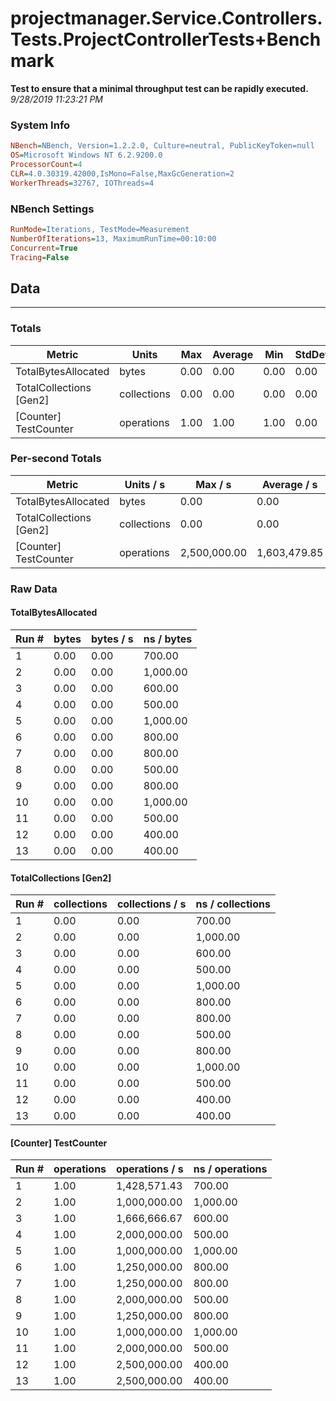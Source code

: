 ﻿# projectmanager.Service.Controllers.Tests.ProjectControllerTests+Benchmark
__Test to ensure that a minimal throughput test can be rapidly executed.__
_9/28/2019 11:23:21 PM_
### System Info
```ini
NBench=NBench, Version=1.2.2.0, Culture=neutral, PublicKeyToken=null
OS=Microsoft Windows NT 6.2.9200.0
ProcessorCount=4
CLR=4.0.30319.42000,IsMono=False,MaxGcGeneration=2
WorkerThreads=32767, IOThreads=4
```

### NBench Settings
```ini
RunMode=Iterations, TestMode=Measurement
NumberOfIterations=13, MaximumRunTime=00:10:00
Concurrent=True
Tracing=False
```

## Data
-------------------

### Totals
|          Metric |           Units |             Max |         Average |             Min |          StdDev |
|---------------- |---------------- |---------------- |---------------- |---------------- |---------------- |
|TotalBytesAllocated |           bytes |            0.00 |            0.00 |            0.00 |            0.00 |
|TotalCollections [Gen2] |     collections |            0.00 |            0.00 |            0.00 |            0.00 |
|[Counter] TestCounter |      operations |            1.00 |            1.00 |            1.00 |            0.00 |

### Per-second Totals
|          Metric |       Units / s |         Max / s |     Average / s |         Min / s |      StdDev / s |
|---------------- |---------------- |---------------- |---------------- |---------------- |---------------- |
|TotalBytesAllocated |           bytes |            0.00 |            0.00 |            0.00 |            0.00 |
|TotalCollections [Gen2] |     collections |            0.00 |            0.00 |            0.00 |            0.00 |
|[Counter] TestCounter |      operations |    2,500,000.00 |    1,603,479.85 |    1,000,000.00 |      546,288.60 |

### Raw Data
#### TotalBytesAllocated
|           Run # |           bytes |       bytes / s |      ns / bytes |
|---------------- |---------------- |---------------- |---------------- |
|               1 |            0.00 |            0.00 |          700.00 |
|               2 |            0.00 |            0.00 |        1,000.00 |
|               3 |            0.00 |            0.00 |          600.00 |
|               4 |            0.00 |            0.00 |          500.00 |
|               5 |            0.00 |            0.00 |        1,000.00 |
|               6 |            0.00 |            0.00 |          800.00 |
|               7 |            0.00 |            0.00 |          800.00 |
|               8 |            0.00 |            0.00 |          500.00 |
|               9 |            0.00 |            0.00 |          800.00 |
|              10 |            0.00 |            0.00 |        1,000.00 |
|              11 |            0.00 |            0.00 |          500.00 |
|              12 |            0.00 |            0.00 |          400.00 |
|              13 |            0.00 |            0.00 |          400.00 |

#### TotalCollections [Gen2]
|           Run # |     collections | collections / s |ns / collections |
|---------------- |---------------- |---------------- |---------------- |
|               1 |            0.00 |            0.00 |          700.00 |
|               2 |            0.00 |            0.00 |        1,000.00 |
|               3 |            0.00 |            0.00 |          600.00 |
|               4 |            0.00 |            0.00 |          500.00 |
|               5 |            0.00 |            0.00 |        1,000.00 |
|               6 |            0.00 |            0.00 |          800.00 |
|               7 |            0.00 |            0.00 |          800.00 |
|               8 |            0.00 |            0.00 |          500.00 |
|               9 |            0.00 |            0.00 |          800.00 |
|              10 |            0.00 |            0.00 |        1,000.00 |
|              11 |            0.00 |            0.00 |          500.00 |
|              12 |            0.00 |            0.00 |          400.00 |
|              13 |            0.00 |            0.00 |          400.00 |

#### [Counter] TestCounter
|           Run # |      operations |  operations / s | ns / operations |
|---------------- |---------------- |---------------- |---------------- |
|               1 |            1.00 |    1,428,571.43 |          700.00 |
|               2 |            1.00 |    1,000,000.00 |        1,000.00 |
|               3 |            1.00 |    1,666,666.67 |          600.00 |
|               4 |            1.00 |    2,000,000.00 |          500.00 |
|               5 |            1.00 |    1,000,000.00 |        1,000.00 |
|               6 |            1.00 |    1,250,000.00 |          800.00 |
|               7 |            1.00 |    1,250,000.00 |          800.00 |
|               8 |            1.00 |    2,000,000.00 |          500.00 |
|               9 |            1.00 |    1,250,000.00 |          800.00 |
|              10 |            1.00 |    1,000,000.00 |        1,000.00 |
|              11 |            1.00 |    2,000,000.00 |          500.00 |
|              12 |            1.00 |    2,500,000.00 |          400.00 |
|              13 |            1.00 |    2,500,000.00 |          400.00 |


